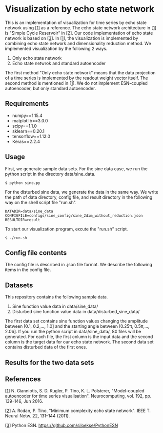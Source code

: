 # Visualization by echo state network
This is an implementation of visualization for time series
by echo state network using [[1]] as a reference.
The echo state network architecture in [[1]] is
"Simple Cycle Reservoir" in [[2]].
Our code implementation of echo state network is based on [[3]].
In [[1]], the visualization is implemented by combining
echo state network and dimensionality reduction method.
We implemented visualization by the following 2 ways.

1. Only echo state network
2. Echo state netwrok and standard autoencoder

The first method "Only echo state network" means that
the data projection of a time series is implemented by
the readout weight vector itself.
The second method is mentioned in [[1]].
We do not implement ESN-coupled autoencoder,
but only standard autoencoder.

## Requirements
* numpy==1.15.4
* matplotlib==3.0.0
* scipy==1.1.0
* sklearn==0.20.1
* tensorflow==1.12.0
* Keras==2.2.4

## Usage
First, we generate sample data sets.
For the sine data case, we run the python script
in the directory data/sine_data.
```console
$ python sine.py
```
For the disturbed sine data, we generate the data in the same way.
We write the path of data directory, config file, and result directory
in the following way on the shell script file "run.sh".

```console
DATADIR=data/sine_data
CONFIGFILE=configs/sine_config/sine_2dim_without_reduction.json
RESULTDIR=result
```
To start our visualization program, excute the "run.sh" script.

```console
$ ./run.sh
```

## Config file contents
The config file is described in .json file format.
We describe the following items in the config file.

## Datasets
This repository contains the following sample data.

1. Sine function value data in data/sine_data/
2. Disturbed sine function value data in data/disturbed_sine_data/

The first data set contains sine function values changing the amplitude
between [0.1, 0.2,..., 1.0] and the starting angle between
[0.25&pi;, 0.5&pi;,..., 2.0&pi;]. If you run the python script
in data/sine_data/, 80 files will be generated. For each file,
the first column is the input data and the second column is
the target data for our echo state network.
The second data set contains disturbed data of the first ones.

## Results for the two data sets


## References
[[1]] N. Gianniotis, S. D. Kugler, P. Tino, K. L. Polsterer,
"Model-coupled autoencoder for time series visualisation".
 Neurocomputing, vol. 192, pp. 139-146, Jun 2016.

[[2]] A. Rodan, P. Tino,  "Minimum complexity echo state network".
IEEE T. Neural Netw. 22, 131–144 (2011).

[[3]] Python ESN. https://github.com/siloekse/PythonESN


[1]: https://www.sciencedirect.com/science/article/pii/S0925231216002587
[2]: https://ieeexplore.ieee.org/document/5629375
[3]: https://github.com/siloekse/PythonESN